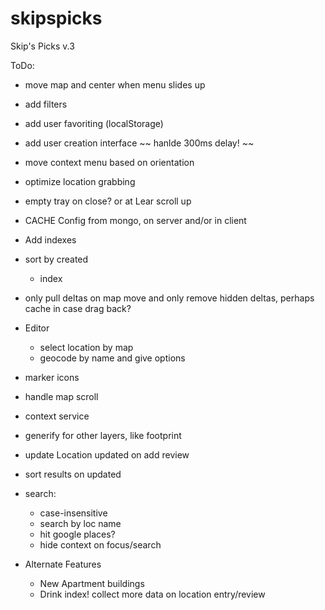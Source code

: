 skipspicks
==========

Skip's Picks v.3


ToDo:

- move map and center when menu slides up
- add filters
- add user favoriting (localStorage)
- add user creation interface
~~ hanlde 300ms delay! ~~
- move context menu based on orientation 
- optimize location grabbing 
- empty tray on close? or at Lear scroll up
- CACHE Config from mongo, on server and/or in client
- Add indexes
- sort by created
  - index
- only pull deltas on map move and only remove hidden deltas, perhaps cache in case drag back?

- Editor
  - select location by map
  - geocode by name and give options

- marker icons
- handle map scroll
- context service
- generify for other layers, like footprint

- update Location updated on add review
- sort results on updated

- search:
  - case-insensitive
  - search by loc name
  - hit google places?
  - hide context on focus/search

- Alternate Features
  - New Apartment buildings
  - Drink index! collect more data on location entry/review

